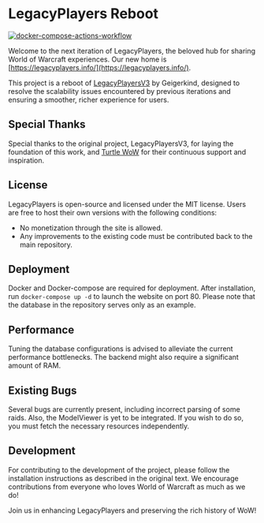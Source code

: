 # LegacyPlayers Reboot
[![docker-compose-actions-workflow](https://github.com/YamaYAML/LegacyPlayersV4/actions/workflows/build.yml/badge.svg?branch=main)](https://github.com/YamaYAML/LegacyPlayersV4/actions/workflows/build.yml)

Welcome to the next iteration of LegacyPlayers, the beloved hub for sharing World of Warcraft experiences. Our new home is [https://legacyplayers.info/](https://legacyplayers.info/).

This project is a reboot of [LegacyPlayersV3](https://github.com/Geigerkind/LegacyPlayersV3) by Geigerkind, designed to resolve the scalability issues encountered by previous iterations and ensuring a smoother, richer experience for users.

## Special Thanks

Special thanks to the original project, LegacyPlayersV3, for laying the foundation of this work, and [Turtle WoW](https://turtle-wow.org/) for their continuous support and inspiration.

## License

LegacyPlayers is open-source and licensed under the MIT license. Users are free to host their own versions with the following conditions:

- No monetization through the site is allowed.
- Any improvements to the existing code must be contributed back to the main repository.

## Deployment

Docker and Docker-compose are required for deployment. After installation, run `docker-compose up -d` to launch the website on port 80. Please note that the database in the repository serves only as an example.

## Performance

Tuning the database configurations is advised to alleviate the current performance bottlenecks. The backend might also require a significant amount of RAM.

## Existing Bugs

Several bugs are currently present, including incorrect parsing of some raids. Also, the ModelViewer is yet to be integrated. If you wish to do so, you must fetch the necessary resources independently.

## Development

For contributing to the development of the project, please follow the installation instructions as described in the original text. We encourage contributions from everyone who loves World of Warcraft as much as we do!

Join us in enhancing LegacyPlayers and preserving the rich history of WoW!
